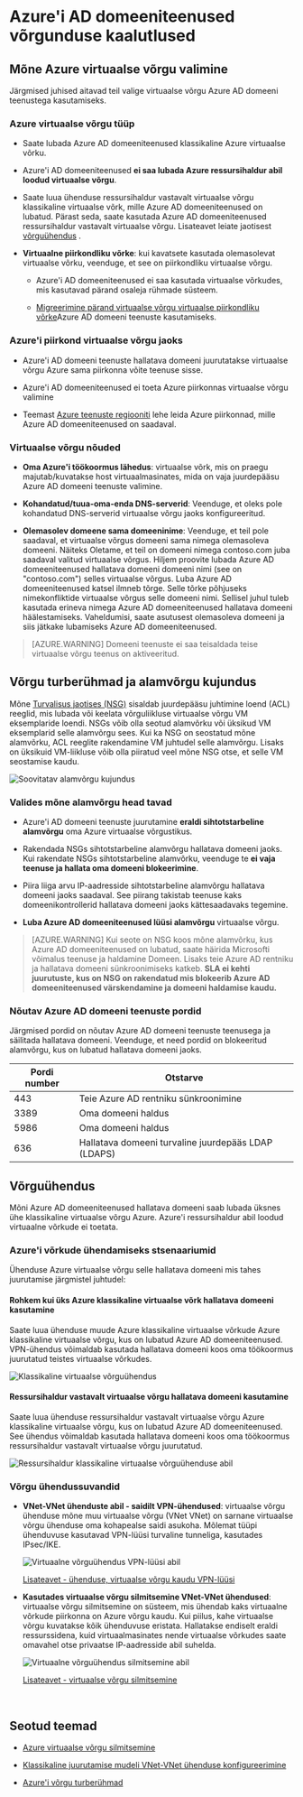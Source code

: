 <properties
    pageTitle="Azure'i AD domeeniteenused: Võrgunduse juhised | Microsoft Azure'i"
    description="Azure Active Directory domeeniteenused võrgunduse kaalutlused"
    services="active-directory-ds"
    documentationCenter=""
    authors="mahesh-unnikrishnan"
    manager="stevenpo"
    editor="curtand"/>

<tags
    ms.service="active-directory-ds"
    ms.workload="identity"
    ms.tgt_pltfrm="na"
    ms.devlang="na"
    ms.topic="article"
    ms.date="10/18/2016"
    ms.author="maheshu"/>

# <a name="networking-considerations-for-azure-ad-domain-services"></a>Azure'i AD domeeniteenused võrgunduse kaalutlused

## <a name="how-to-select-an-azure-virtual-network"></a>Mõne Azure virtuaalse võrgu valimine
Järgmised juhised aitavad teil valige virtuaalse võrgu Azure AD domeeni teenustega kasutamiseks.

### <a name="type-of-azure-virtual-network"></a>Azure virtuaalse võrgu tüüp

- Saate lubada Azure AD domeeniteenused klassikaline Azure virtuaalse võrku.

- Azure'i AD domeeniteenused **ei saa lubada Azure ressursihaldur abil loodud virtuaalse võrgu**.

- Saate luua ühenduse ressursihaldur vastavalt virtuaalse võrgu klassikaline virtuaalse võrk, mille Azure AD domeeniteenused on lubatud. Pärast seda, saate kasutada Azure AD domeeniteenused ressursihaldur vastavalt virtuaalse võrgu. Lisateavet leiate jaotisest [võrguühendus](active-directory-ds-networking.md#network-connectivity) .

- **Virtuaalne piirkondliku võrke**: kui kavatsete kasutada olemasolevat virtuaalse võrku, veenduge, et see on piirkondliku virtuaalse võrgu.

    - Azure'i AD domeeniteenused ei saa kasutada virtuaalse võrkudes, mis kasutavad pärand osaleja rühmade süsteem.

    - [Migreerimine pärand virtuaalse võrgu virtuaalse piirkondliku võrke](../virtual-network/virtual-networks-migrate-to-regional-vnet.md)Azure AD domeeni teenuste kasutamiseks.


### <a name="azure-region-for-the-virtual-network"></a>Azure'i piirkond virtuaalse võrgu jaoks

- Azure'i AD domeeni teenuste hallatava domeeni juurutatakse virtuaalse võrgu Azure sama piirkonna võite teenuse sisse.

- Azure'i AD domeeniteenused ei toeta Azure piirkonnas virtuaalse võrgu valimine

- Teemast [Azure teenuste regiooniti](https://azure.microsoft.com/regions/#services/) lehe leida Azure piirkonnad, mille Azure AD domeeniteenused on saadaval.


### <a name="requirements-for-the-virtual-network"></a>Virtuaalse võrgu nõuded

- **Oma Azure'i töökoormus lähedus**: virtuaalse võrk, mis on praegu majutab/kuvatakse host virtuaalmasinates, mida on vaja juurdepääsu Azure AD domeeni teenuste valimine.

- **Kohandatud/tuua-oma-enda DNS-serverid**: Veenduge, et oleks pole kohandatud DNS-serverid virtuaalse võrgu jaoks konfigureeritud.

- **Olemasolev domeene sama domeeninime**: Veenduge, et teil pole saadaval, et virtuaalse võrgus domeeni sama nimega olemasoleva domeeni. Näiteks Oletame, et teil on domeeni nimega contoso.com juba saadaval valitud virtuaalse võrgus. Hiljem proovite lubada Azure AD domeeniteenused hallatava domeeni domeeni nimi (see on "contoso.com") selles virtuaalse võrgus. Luba Azure AD domeeniteenused katsel ilmneb tõrge. Selle tõrke põhjuseks nimekonfliktide virtuaalse võrgus selle domeeni nimi. Sellisel juhul tuleb kasutada erineva nimega Azure AD domeeniteenused hallatava domeeni häälestamiseks. Vaheldumisi, saate asutusest olemasoleva domeeni ja siis jätkake lubamiseks Azure AD domeeniteenused.

> [AZURE.WARNING] Domeeni teenuste ei saa teisaldada teise virtuaalse võrgu teenus on aktiveeritud.


## <a name="network-security-groups-and-subnet-design"></a>Võrgu turberühmad ja alamvõrgu kujundus
Mõne [Turvalisus jaotises (NSG)](../virtual-network/virtual-networks-nsg.md) sisaldab juurdepääsu juhtimine loend (ACL) reeglid, mis lubada või keelata võrguliikluse virtuaalse võrgu VM eksemplaride loendi. NSGs võib olla seotud alamvõrku või üksikud VM eksemplarid selle alamvõrgu sees. Kui ka NSG on seostatud mõne alamvõrku, ACL reeglite rakendamine VM juhtudel selle alamvõrgu. Lisaks on üksikuid VM-liikluse võib olla piiratud veel mõne NSG otse, et selle VM seostamise kaudu.

![Soovitatav alamvõrgu kujundus](./media/active-directory-domain-services-design-guide/vnet-subnet-design.png)


### <a name="best-practices-for-choosing-a-subnet"></a>Valides mõne alamvõrgu head tavad
- Azure'i AD domeeni teenuste juurutamine **eraldi sihtotstarbeline alamvõrgu** oma Azure virtuaalse võrgustikus.

- Rakendada NSGs sihtotstarbeline alamvõrgu hallatava domeeni jaoks. Kui rakendate NSGs sihtotstarbeline alamvõrku, veenduge te **ei vaja teenuse ja hallata oma domeeni blokeerimine**.

- Piira liiga arvu IP-aadresside sihtotstarbeline alamvõrgu hallatava domeeni jaoks saadaval. See piirang takistab teenuse kaks domeenikontrollerid hallatava domeeni jaoks kättesaadavaks tegemine.

- **Luba Azure AD domeeniteenused lüüsi alamvõrgu** virtuaalse võrgu.


> [AZURE.WARNING] Kui seote on NSG koos mõne alamvõrku, kus Azure AD domeeniteenused on lubatud, saate häirida Microsofti võimalus teenuse ja haldamine Domeen. Lisaks teie Azure AD rentniku ja hallatava domeeni sünkroonimiseks katkeb. **SLA ei kehti juurutuste, kus on NSG on rakendatud mis blokeerib Azure AD domeeniteenused värskendamine ja domeeni haldamise kaudu.**


### <a name="ports-required-for-azure-ad-domain-services"></a>Nõutav Azure AD domeeni teenuste pordid
Järgmised pordid on nõutav Azure AD domeeni teenuste teenusega ja säilitada hallatava domeeni. Veenduge, et need pordid on blokeeritud alamvõrgu, kus on lubatud hallatava domeeni jaoks.

| Pordi number | Otstarve |
|---|---|
| 443 | Teie Azure AD rentniku sünkroonimine |
| 3389 | Oma domeeni haldus |
| 5986 | Oma domeeni haldus |
| 636 | Hallatava domeeni turvaline juurdepääs LDAP (LDAPS) |



## <a name="network-connectivity"></a>Võrguühendus
Mõni Azure AD domeeniteenused hallatava domeeni saab lubada üksnes ühe klassikaline virtuaalse võrgu Azure. Azure'i ressursihaldur abil loodud virtuaalne võrkude ei toetata.


### <a name="scenarios-for-connecting-azure-networks"></a>Azure'i võrkude ühendamiseks stsenaariumid
Ühenduse Azure virtuaalse võrgu selle hallatava domeeni mis tahes juurutamise järgmistel juhtudel:

#### <a name="use-the-managed-domain-in-more-than-one-azure-classic-virtual-network"></a>Rohkem kui üks Azure klassikaline virtuaalse võrk hallatava domeeni kasutamine
Saate luua ühenduse muude Azure klassikaline virtuaalse võrkude Azure klassikaline virtuaalse võrgu, kus on lubatud Azure AD domeeniteenused. VPN-ühendus võimaldab kasutada hallatava domeeni koos oma töökoormus juurutatud teistes virtuaalse võrkudes.

![Klassikaline virtuaalse võrguühendus](./media/active-directory-domain-services-design-guide/classic-vnet-connectivity.png)

#### <a name="use-the-managed-domain-in-a-resource-manager-based-virtual-network"></a>Ressursihaldur vastavalt virtuaalse võrgu hallatava domeeni kasutamine
Saate luua ühenduse ressursihaldur vastavalt virtuaalse võrgu Azure klassikaline virtuaalse võrgu, kus on lubatud Azure AD domeeniteenused. See ühendus võimaldab kasutada hallatava domeeni koos oma töökoormus ressursihaldur vastavalt virtuaalse võrgu juurutatud.

![Ressursihaldur klassikaline virtuaalse võrguühenduse abil](./media/active-directory-domain-services-design-guide/classic-arm-vnet-connectivity.png)


### <a name="network-connection-options"></a>Võrgu ühendussuvandid

- **VNet-VNet ühenduste abil - saidilt VPN-ühendused**: virtuaalse võrgu ühenduse mõne muu virtuaalse võrgu (VNet VNet) on sarnane virtuaalse võrgu ühenduse oma kohapealse saidi asukoha. Mõlemat tüüpi ühenduvuse kasutavad VPN-lüüsi turvaline tunneliga, kasutades IPsec/IKE.

    ![Virtuaalne võrguühendus VPN-lüüsi abil](./media/active-directory-domain-services-design-guide/vnet-connection-vpn-gateway.jpg)

    [Lisateavet - ühenduse, virtuaalse võrgu kaudu VPN-lüüsi](../vpn-gateway/virtual-networks-configure-vnet-to-vnet-connection.md)


- **Kasutades virtuaalse võrgu silmitsemine VNet-VNet ühendused**: virtuaalse võrgu silmitsemine on süsteem, mis ühendab kaks virtuaalne võrkude piirkonna on Azure võrgu kaudu. Kui piilus, kahe virtuaalse võrgu kuvatakse kõik ühenduvuse eristata. Hallatakse endiselt eraldi ressurssidena, kuid virtuaalmasinates nende virtuaalse võrkudes saate omavahel otse privaatse IP-aadresside abil suhelda.

    ![Virtuaalne võrguühendus silmitsemine abil](./media/active-directory-domain-services-design-guide/vnet-peering.png)

    [Lisateavet - virtuaalse võrgu silmitsemine](../virtual-network/virtual-network-peering-overview.md)



<br>

## <a name="related-content"></a>Seotud teemad

- [Azure virtuaalse võrgu silmitsemine](../virtual-network/virtual-network-peering-overview.md)

- [Klassikaline juurutamise mudeli VNet-VNet ühenduse konfigureerimine](../vpn-gateway/virtual-networks-configure-vnet-to-vnet-connection.md)

- [Azure'i võrgu turberühmad](../virtual-network/virtual-networks-nsg.md)
